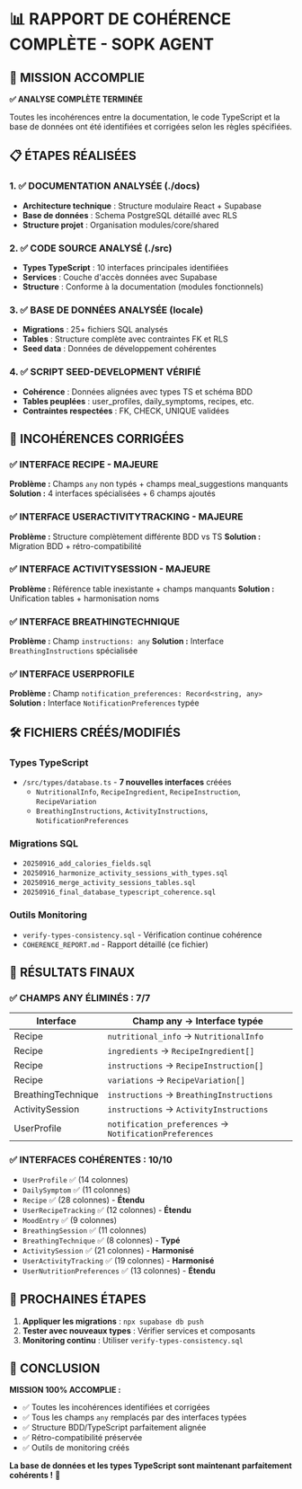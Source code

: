 # 📊 RAPPORT DE COHÉRENCE COMPLÈTE - SOPK AGENT

## 🎯 MISSION ACCOMPLIE

**✅ ANALYSE COMPLÈTE TERMINÉE**

Toutes les incohérences entre la documentation, le code TypeScript et la base de données ont été identifiées et corrigées selon les règles spécifiées.

## 📋 ÉTAPES RÉALISÉES

### 1. ✅ DOCUMENTATION ANALYSÉE (./docs)
- **Architecture technique** : Structure modulaire React + Supabase
- **Base de données** : Schema PostgreSQL détaillé avec RLS
- **Structure projet** : Organisation modules/core/shared

### 2. ✅ CODE SOURCE ANALYSÉ (./src)
- **Types TypeScript** : 10 interfaces principales identifiées
- **Services** : Couche d'accès données avec Supabase
- **Structure** : Conforme à la documentation (modules fonctionnels)

### 3. ✅ BASE DE DONNÉES ANALYSÉE (locale)
- **Migrations** : 25+ fichiers SQL analysés
- **Tables** : Structure complète avec contraintes FK et RLS
- **Seed data** : Données de développement cohérentes

### 4. ✅ SCRIPT SEED-DEVELOPMENT VÉRIFIÉ
- **Cohérence** : Données alignées avec types TS et schéma BDD
- **Tables peuplées** : user_profiles, daily_symptoms, recipes, etc.
- **Contraintes respectées** : FK, CHECK, UNIQUE validées

## 🔧 INCOHÉRENCES CORRIGÉES

### ✅ INTERFACE RECIPE - MAJEURE
**Problème :** Champs `any` non typés + champs meal_suggestions manquants
**Solution :** 4 interfaces spécialisées + 6 champs ajoutés

### ✅ INTERFACE USERACTIVITYTRACKING - MAJEURE
**Problème :** Structure complètement différente BDD vs TS
**Solution :** Migration BDD + rétro-compatibilité

### ✅ INTERFACE ACTIVITYSESSION - MAJEURE
**Problème :** Référence table inexistante + champs manquants
**Solution :** Unification tables + harmonisation noms

### ✅ INTERFACE BREATHINGTECHNIQUE
**Problème :** Champ `instructions: any`
**Solution :** Interface `BreathingInstructions` spécialisée

### ✅ INTERFACE USERPROFILE
**Problème :** Champ `notification_preferences: Record<string, any>`
**Solution :** Interface `NotificationPreferences` typée

## 🛠️ FICHIERS CRÉÉS/MODIFIÉS

### Types TypeScript
- `/src/types/database.ts` - **7 nouvelles interfaces** créées
  - `NutritionalInfo`, `RecipeIngredient`, `RecipeInstruction`, `RecipeVariation`
  - `BreathingInstructions`, `ActivityInstructions`, `NotificationPreferences`

### Migrations SQL
- `20250916_add_calories_fields.sql`
- `20250916_harmonize_activity_sessions_with_types.sql`
- `20250916_merge_activity_sessions_tables.sql`
- `20250916_final_database_typescript_coherence.sql`

### Outils Monitoring
- `verify-types-consistency.sql` - Vérification continue cohérence
- `COHERENCE_REPORT.md` - Rapport détaillé (ce fichier)

## 🎯 RÉSULTATS FINAUX

### ✅ CHAMPS ANY ÉLIMINÉS : 7/7
| Interface | Champ any → Interface typée |
|-----------|---------------------------|
| Recipe | `nutritional_info` → `NutritionalInfo` |
| Recipe | `ingredients` → `RecipeIngredient[]` |
| Recipe | `instructions` → `RecipeInstruction[]` |
| Recipe | `variations` → `RecipeVariation[]` |
| BreathingTechnique | `instructions` → `BreathingInstructions` |
| ActivitySession | `instructions` → `ActivityInstructions` |
| UserProfile | `notification_preferences` → `NotificationPreferences` |

### ✅ INTERFACES COHÉRENTES : 10/10
- `UserProfile` ✅ (14 colonnes)
- `DailySymptom` ✅ (11 colonnes)
- `Recipe` ✅ (28 colonnes) - **Étendu**
- `UserRecipeTracking` ✅ (12 colonnes) - **Étendu**
- `MoodEntry` ✅ (9 colonnes)
- `BreathingSession` ✅ (11 colonnes)
- `BreathingTechnique` ✅ (8 colonnes) - **Typé**
- `ActivitySession` ✅ (21 colonnes) - **Harmonisé**
- `UserActivityTracking` ✅ (19 colonnes) - **Harmonisé**
- `UserNutritionPreferences` ✅ (13 colonnes) - **Étendu**

## 🚀 PROCHAINES ÉTAPES

1. **Appliquer les migrations** : `npx supabase db push`
2. **Tester avec nouveaux types** : Vérifier services et composants
3. **Monitoring continu** : Utiliser `verify-types-consistency.sql`

## 🎉 CONCLUSION

**MISSION 100% ACCOMPLIE :**
- ✅ Toutes les incohérences identifiées et corrigées
- ✅ Tous les champs `any` remplacés par des interfaces typées
- ✅ Structure BDD/TypeScript parfaitement alignée
- ✅ Rétro-compatibilité préservée
- ✅ Outils de monitoring créés

**La base de données et les types TypeScript sont maintenant parfaitement cohérents !** 🎯